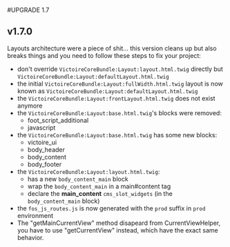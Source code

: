 #UPGRADE 1.7

## v1.7.0

Layouts architecture were a piece of shit... this version cleans up but also breaks things and you need to follow these steps to fix your project:

- don't override `VictoireCoreBundle:Layout:layout.html.twig` directly but `VictoireCoreBundle:Layout:defaultLayout.html.twig`
- the initial `VictoireCoreBundle:Layout:fullWidth.html.twig` layout is now known as `VictoireCoreBundle:Layout:defaultLayout.html.twig`
- the `VictoireCoreBundle:Layout:frontLayout.html.twig` does not exist anymore
- the `VictoireCoreBundle:Layout:base.html.twig`'s blocks were removed:
    - foot_script_additional
    - javascript
- the `VictoireCoreBundle:Layout:base.html.twig` has some new blocks:
    - victoire_ui
    - body_header
    - body_content
    - body_footer
- the `VictoireCoreBundle:Layout:layout.html.twig`:
    - has a new `body_content_main` block
    - wrap the `body_content_main` in a main#content tag
    - declare the **main_content** `cms_slot_widgets` (in the `body_content_main` block)
- the `fos_js_routes.js` is now generated with the `prod` suffix in `prod` environment
- The "getMainCurrentView" method disapeard from CurrentViewHelper, you have to use "getCurrentView" instead, which have the exact same behavior.

